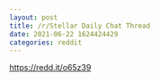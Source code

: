 ```yaml
--- 
layout: post 
title: /r/Stellar Daily Chat Thread 
date: 2021-06-22 1624424429 
categories: reddit 
--- 
```

https://redd.it/o65z39